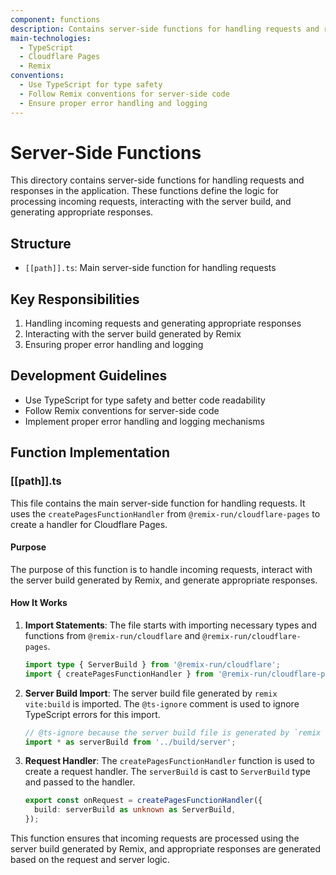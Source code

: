 ```yaml
---
component: functions
description: Contains server-side functions for handling requests and responses in the application
main-technologies:
  - TypeScript
  - Cloudflare Pages
  - Remix
conventions:
  - Use TypeScript for type safety
  - Follow Remix conventions for server-side code
  - Ensure proper error handling and logging
---
```


# Server-Side Functions

This directory contains server-side functions for handling requests and responses in the application. These functions define the logic for processing incoming requests, interacting with the server build, and generating appropriate responses.

## Structure

- `[[path]].ts`: Main server-side function for handling requests

## Key Responsibilities

1. Handling incoming requests and generating appropriate responses
2. Interacting with the server build generated by Remix
3. Ensuring proper error handling and logging

## Development Guidelines

- Use TypeScript for type safety and better code readability
- Follow Remix conventions for server-side code
- Implement proper error handling and logging mechanisms

## Function Implementation

### [[path]].ts

This file contains the main server-side function for handling requests. It uses the `createPagesFunctionHandler` from `@remix-run/cloudflare-pages` to create a handler for Cloudflare Pages.

#### Purpose

The purpose of this function is to handle incoming requests, interact with the server build generated by Remix, and generate appropriate responses.

#### How It Works

1. **Import Statements**: The file starts with importing necessary types and functions from `@remix-run/cloudflare` and `@remix-run/cloudflare-pages`.
   ```typescript
   import type { ServerBuild } from '@remix-run/cloudflare';
   import { createPagesFunctionHandler } from '@remix-run/cloudflare-pages';
   ```

2. **Server Build Import**: The server build file generated by `remix vite:build` is imported. The `@ts-ignore` comment is used to ignore TypeScript errors for this import.
   ```typescript
   // @ts-ignore because the server build file is generated by `remix vite:build`
   import * as serverBuild from '../build/server';
   ```

3. **Request Handler**: The `createPagesFunctionHandler` function is used to create a request handler. The `serverBuild` is cast to `ServerBuild` type and passed to the handler.
   ```typescript
   export const onRequest = createPagesFunctionHandler({
     build: serverBuild as unknown as ServerBuild,
   });
   ```

This function ensures that incoming requests are processed using the server build generated by Remix, and appropriate responses are generated based on the request and server logic.
